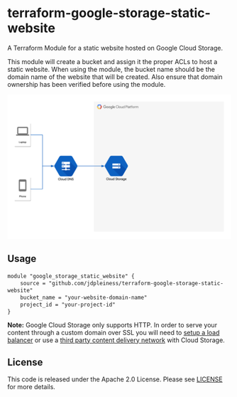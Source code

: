 # terraform-google-storage-static-website
A Terraform Module for a static website hosted on Google Cloud Storage. 

This module will create a bucket and assign it the proper ACLs to host a static website. When using the module, the bucket name should be the domain name of the website that will be created. Also ensure that domain ownership has been verified before using the module.

![Static website architecture](./_docs/architecture.png)

## Usage

```HCL
module "google_storage_static_website" {
    source = "github.com/jdpleiness/terraform-google-storage-static-website"
    bucket_name = "your-website-domain-name"
    project_id = "your-project-id"
}
```

**Note:** Google Cloud Storage only supports HTTP. In order to serve your content through a custom domain over SSL you will need to [setup a load balancer][lb-link] or use a [third party content delivery network][cdn-link] with Cloud Storage.

## License
This code is released under the Apache 2.0 License. Please see [LICENSE][lic-link] for more details.

[lb-link]: https://cloud.google.com/compute/docs/load-balancing/http/adding-a-backend-bucket-to-content-based-load-balancing
[cdn-link]: https://cloudplatform.googleblog.com/2015/09/push-google-cloud-origin-content-out-to-users.html
[lic-link]: ./LICENSE
